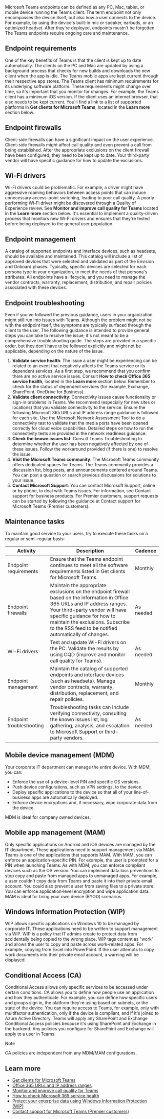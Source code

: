 Microsoft Teams endpoints can be defined as any PC, Mac, tablet, or mobile device running the Teams client. The term endpoint not only encompasses the device itself, but also how a user connects to the device. For example, by using the device's built-in mic or speaker, earbuds, or an optimized headset. After they're deployed, endpoints mustn't be forgotten. The Teams endpoints require ongoing care and maintenance.

## Endpoint requirements

One of the key benefits of Teams is that the client is kept up to date automatically. The clients on the PC and Mac are updated by using a background process that checks for new builds and downloads the new client when the app is idle. The Teams mobile apps are kept current through their respective app stores.
The Teams client has minimum requirements for its underlying software platform. These requirements might change over time, so it's important that you monitor for changes. For example, the Teams client has a minimum iOS version. If the client uses an internet browser, that also needs to be kept current. You'll find a link to a list of supported platforms in **Get clients for Microsoft Teams**, located in the **Learn more** section below.

## Endpoint firewalls

Client-side firewalls can have a significant impact on the user experience. Client-side firewalls might affect call quality and even prevent a call from being established. After the appropriate exclusions on the client firewall have been configured, they need to be kept up to date. Your third-party vendor will have specific guidance for how to update the exclusions.

## Wi-Fi drivers

Wi-Fi drivers could be problematic. For example, a driver might have aggressive roaming behaviors between access points that can induce unnecessary access-point switching, leading to poor call quality. A poorly performing Wi-Fi driver might be discovered through a Quality of Experience review. See **Monitor and improve call quality for Teams** located in the **Learn more** section below. It's essential to implement a quality-driven process that monitors new Wi-Fi drivers and ensures that they're tested before being deployed to the general user population.

## Endpoint management

A catalog of supported endpoints and interface devices, such as headsets, should be available and maintained. This catalog will include a list of approved devices that were selected and validated as part of the Envision and Onboard phases. Typically, specific devices are selected for each persona type in your organization, to meet the needs of that persona's attributes. All endpoints have a lifecycle, and you need to manage the vendor contracts, warranty, replacement, distribution, and repair policies associated with these devices.

## Endpoint troubleshooting

Even if you've followed the previous guidance, users in your organization might still run into issues with Teams. Although the problem might not be with the endpoint itself, the symptoms are typically surfaced through the client to the user. The following guidance is intended to provide general steps you can take to resolve the issue; it's not meant to be a comprehensive troubleshooting guide. The steps are provided in a specific order, but they don't have to be followed explicitly and might not be applicable, depending on the nature of the issue.

1. **Validate service health**: The issue a user might be experiencing can be related to an event that negatively affects the Teams service or its dependent services. As a first step, we recommend that you confirm there are no active service issues. Consult **How to check Office 365 service health**, located in the **Learn more** section below. Remember to check for the status of dependent services (for example, Exchange, SharePoint, OneDrive for Business).
1. **Validate client connectivity**: Connectivity issues cause functionality or sign-in problems in Teams. We recommend (especially for new sites or locations) that you validate connectivity to the service. Ensure the following Microsoft 365 URLs and IP address range guidance is followed for each site. Use the Microsoft Network Assessment Tool to do a connectivity test to validate that the media ports have been opened correctly for cloud voice capabilities. Detailed steps on how to run the connectivity tests are provided in the network readiness guidance.
1. **Check the known issues list**: Consult Teams Troubleshooting to determine whether the user has been negatively affected by one of these issues. Follow the workaround provided (if there is one) to resolve the issue.
1. **Visit the Microsoft Teams community**: The Microsoft Teams community offers dedicated spaces for Teams. The Teams community provides a discussion list, blog posts, and announcements centered around Teams. You can post a question or search previous discussions for solutions to your issue.
1. **Contact Microsoft Support**: You can contact Microsoft Support, online or by phone, to deal with Teams issues. For information, see Contact support for business products. For Premier customers, support requests can be started by following the guidance at Contact support for Microsoft Teams (Premier customers).

## Maintenance tasks

To maintain good service to your users, try to execute these tasks on a regular or semi-regular basis:

| **Activity** | **Description** | **Cadence** |
| --- | --- | --- |
| Endpoint requirements | Ensure that the Teams endpoint continues to meet all the software requirements listed in Get clients for Microsoft Teams. | Monthly |
| Endpoint firewalls | Maintain the appropriate exclusions on the endpoint firewall based on the information in Office 365 URLs and IP address ranges. Your third-party vendor will have specific guidance for how to maintain the exclusions. Subscribe to the RSS feed to be notified automatically of changes. | As needed |
| Wi-Fi drivers | Test and update Wi-Fi drivers on the PC. Validate the results by using CQD (improve and monitor call quality for Teams). | As needed |
| Endpoint management | Maintain the catalog of supported endpoints and interface devices (such as headsets). Manage vendor contracts, warranty, distribution, replacement, and repair policies. | Monthly |
| Endpoint troubleshooting | Troubleshooting tasks can include verifying connectivity, consulting the known issues list, log gathering, analysis, and escalation to Microsoft Support or third-party vendors. | As needed |

## Mobile device management (MDM)

Your corporate IT department can manage the entire device. With MDM, you can:

- Enforce the use of a device-level PIN and specific OS versions.
- Push device configurations, such as VPN settings, to the device.
- Deploy specific applications to the device so that all of your line-of-business apps are automatically deployed.
- Enforce device encryptions and, if necessary, wipe corporate data from the device.

MDM is ideal for company owned devices.

## Mobile app management (MAM)

Only specific applications on Android and iOS devices are managed by the IT department. These applications need to support management via MAM. Teams is one of the applications that supports MAM. With MAM, you can enforce an application-specific PIN. For example, the user is prompted for a PIN when launching Teams. As with MDM, you can enforce compliant devices such as the OS version.
You can implement data loss preventions to stop copy and paste from managed apps to unmanaged apps. For example, a user couldn't copy data from Teams and paste it into their private email account. You could also prevent a user from saving files to a private store.
You can enforce application-level encryption and wipe application data.
MAM is ideal for bring your own device (BYOD) scenarios.

## Windows Information Protection (WIP)

WIP allows specific applications on Windows 10 to be managed by corporate IT. These applications need to be written to support management via WIP. WIP is a policy that IT admins create to protect data from accidentally being copied to the wrong place. WIP tags content as "work" and allows the user to copy and paste across work-related apps. For example, copying from Excel into PowerPoint. If the user attempts to copy work documents into their private email account, a warning will be displayed.

## Conditional Access (CA)

Conditional Access allows only specific services to be accessed under certain conditions. CA allows you to define how people use an application and how they authenticate. For example, you can define how specific users and groups sign in, the platform they're using based on subnets, or the state of the device. You can require access to Teams, for example, only with multifactor authentication, only if the device is compliant, and if it's joined to Azure Active Directory. Teams will apply any SharePoint and Exchange Conditional Access policies because it's using SharePoint and Exchange in the backend. Any policies you configure for SharePoint and Exchange will apply to a user in Teams.

> [!NOTE]
> CA policies are independent from any MDM/MAM configurations.

## Learn more

- [Get clients for Microsoft Teams](/MicrosoftTeams/get-clients)
- [Office 365 URLs and IP address ranges](/office365/enterprise/urls-and-ip-address-ranges)
- [Monitor and improve call quality for Teams](/microsoftteams/monitor-call-quality-qos)
- [How to check Microsoft 365 service health](/office365/enterprise/view-service-health)
- [Protect your enterprise data using Windows Information Protection (WIP)](/windows/security/information-protection/windows-information-protection/protect-enterprise-data-using-wip)
- [Contact support for Microsoft Teams (Premier customers)](https://support.microsoft.com/premier/contacts)

